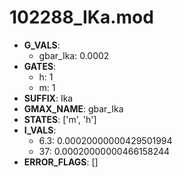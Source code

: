 # 102288_IKa.mod

- **G_VALS**:
  - gbar_Ika: 0.0002
- **GATES**:
  - h: 1
  - m: 1
- **SUFFIX**: Ika
- **GMAX_NAME**: gbar_Ika
- **STATES**: ['m', 'h']
- **I_VALS**:
  - 6.3: 0.00020000000429501994
  - 37: 0.00020000000466158244
- **ERROR_FLAGS**: []
